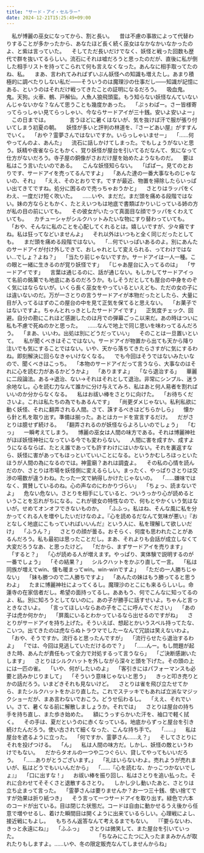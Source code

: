 ```yaml
---
title: "サード・アイ・セルラー"
date: 2024-12-21T15:25:49+09:00
---
```

　私が博麗の巫女になってから、割と長い。
　昔は不慮の事故によって代替わりすることが多かったから、あなたほど長く続く巫女はなかなかいなかったのよ、と紫は言っていた。
　そしてただ長いだけでなく、妖怪と戦った回数も歴代で群を抜いてるらしい。流石にそれは嘘だろうと思ったのだが、直後に私が倒した相手リストを持ってこられて何も言えなくなった。あんなに相手取ってたのね、私。
　まあ、言われてみればずいぶん妖怪への知識も増えたし。あまり積極的に調べたりしない私だ――そういうのは魔理沙の仕事だし――知識が記憶にある、というのはそれだけ戦ってきたことの証明になるだろう。
　吸血鬼。鬼。天狗。火車、鵺、戸解仙。人魚人狼飛頭蛮。もう知らない妖怪なんていないんじゃないかな？なんて思うことも幾度かあった。
　「ぷぅわぱー。さー皆様寄ってらっしゃい見てらっしゃい、今ならサードアイが三十銭。安いよ安いよー」
　この日までは。
　
　
　言うほどに暑くはないが、気を抜けば汗で服が張り付いてしまう初夏の朝。
　妖怪が多いと評判の林道を、『さーどあい屋』がすすんでいく。
　「おや？霊夢さんではないですか。いらっしゃいませー」
　「……何やってんのよ、あんた」
　流石に話しかけてしまった。でもしょうがないと思う。妖精や夜雀ならともかく、覚り妖怪が屋台を引いてるだなんて、気になって仕方がないだろう。寺子屋の銅像がさおだけ屋を始めたようなものだ。
　要は私はこう言いたいのである。
　こんな妖怪知らない。
　「ぱぱー。見てのとおりです、サードアイを売ってるんですよ」
　「あんた達の一番大事なものじゃないの、それ」
　「ええ、そのとおりです。ですが最近、物置を掃除したらいっぱい出てきてですね。処分に困るので売っちゃおうかと」
　さとりはラッパをくわえ、一度だけ短く吹いた。
　……いや、まだだ。まだ頭を痛める段階ではない。妹の方ならともかく、たとえいつもは地底で書類ばかりいじっている姉の方が私の目の前にいても。
　その彼女がいたって真面目な顔でラッパをくわえていても。
　カチューシャがシルクハットみたいな物にすり替わっていても。
　「おや、そんなに私のことを心配してくれるとは。嬉しいですが、少々癪ですね。私は狂ってなどいませんよ」
　それ以外はいつもと全く同じだったとしても。
　まだ頭を痛める段階ではない。
　「…何でいっぱいあるのよ。別にあんたのサードアイが付け外しできて、おしゃれとして変えられる、ってわけではない…でしょ？よね？」
　「当たり前じゃないですか。サードアイは一人一種。この眼と一緒に生きるのが覚り妖怪です」
　「じゃあ屋台に入ってるのは」
　「サードアイです」
　言葉は通じるのに、話が通じない。もしかしてサードアイって名前の銘菓でも地底にあるのだろうか。もしそうだとしても屋台の中身をのぞく気にはならないが。いくら長く巫女をやっているといえども、ただの女の子には違いないのだ。万が一さとりの言うサードアイが本物だったとしたら、大量に目が入ってるはずのこの屋台の中を見て正気を保てると思えない。
　「お菓子ではないですよ。ちゃんとれっきとしたサードアイです」
　正気度チェック、回避。自分の勘にこれほど感謝したのは月での弾幕ごっこ以来だ。あの時はついに私も不慮で死ぬのかと思った。
　……なんで地上で同じ思いを味わってるんだろう。
　「まあ、いいわ。出処は別にどうだっていい」
　そのことは一旦置いといて。
　私が聞くべきはそこではない。サードアイが物置から出ても天から降り注いでも気にすることではない。いや、天から落ちてきたらさすがに気にするわね。即刻解決に回らなきゃいけなくなる。
　でも今回はそうではないみたいなので、聞くべきはこっち。
　「本物のサードアイだって言うなら、大事なのはそれに心を読む力があるかどうかよ」
　「ありますよ」
　「なら退治する」
　華麗に二段論法。ある→退治、ない→それはそれとして退治。非常にシンプル、迷う余地なし。心を読む力なんて誰かに分け与えてみろ、私はあと何人易者を割ればいいのか分からなくなる。
　私はお祓い棒をさとりに向けた。
　「お待ちくださいよ。これは私たちの為でもあるんです」
　「尚更ダメじゃない。私利私欲に動く妖怪、それに翻弄される人間。さて、誅するべきはどちらかしら」
　懐から針と札を取り出す。準備は揃った。あとはカードを宣言するだけ。
　だがさとりは臆せず続ける。
　「翻弄されるのが妖怪ならよろしいのでしょう」
　「むっ」
　一瞬考えてしまう。
　博麗の巫女は人間の味方である。それは博麗神社がほぼ妖怪神社になっている今でも変わらない。
　人間に害を成すか、成すようになるならば、たとえ誰であっても許すわけにはいかない。それを裏返すなら、妖怪に害があってもほっといていいことになる。というかむしろほっといたほうが人間の為になるのでは。神霊廟？あれは調査よ。
　その私の心情を読んだのか、さとりは市場を妖怪側に変えるらしい。まったく、やっぱりさとりは交渉の場数が違うわね。たった一文で納得しかけたじゃないの。
　「……嫌味ではなく、賞賛しているのね。心の声なのにわかりづらい」
　「ちょっ、読まないでよ」
　危ない危ない。さとりを相手にしていると、ついうっかり心が読めるということを忘れがちになる。これが彼女の特性なので、何もとやかくいう気はないが。せめてオンオフできないものか。
　「ふふっ。私はね、そんな風に私を分かってくれる人を増やしたいだけなのよ。『心を読めるだなんて気味が悪い』『おとなしく地底にこもっていればいいんだ』という人に、私を理解して欲しいだけ」
　「ふうん？」
　さとりの顔が曇る。おそらく、何度も思われたことがあるんだろう。私も最初は思ったことだし。まあ、それよりも会話が成立しなくて大変だろうなあ、と思ったけど。
　「だから、まずサードアイを売ります」
　「すると？」
　「心が読める人が増えます。やっぱり、実体験で説明するのが一番でしょう」
　「その結果？」
　シルクハットをかぶり直して一言。
　「私は同族が増えてwin、懐も暖まってwin。win-winですよ」
　「ただの一人勝ちじゃない」
　「妹も勝つので二人勝ちですよ」
　「あんたの妹はもう勝ってると思うわよ」
　たまに博麗神社によってくるし。魔理沙のとこにも来るらしいし。命蓮寺の在家信者だし。希望の面持ってるし。ああもう、何でこんなに知ってるのよ、私。別に知ろうとしてないのに。あの子が勝手に話すせいよ。ちゃんと言っときなさいよ。
　「言ってほしいならあの子をここに呼んでください」
　「あの子は虎か何かか」
　「屏風にいるとわかっているなら出せるのですがね」
　さとりがサードアイを持ち上げた。そういえば、想起とかいうスペル持ってたな、こいつ。出てきたのは虎ならぬトラウマでしたーなんて冗談は笑えないわよ。
　「おや、そうですか。流行ると思ったんですが」
　「流行らせたら退治するわよ」
　「では、今回は見逃していただけるので？」
　「……んー。もし問題が起きた時、あんたが責任もって全力で対処するって言うなら」
　「ご決断感謝いたします」
　さとりはシルクハットを外しながら深々と頭を下げた。その頭の上には一匹の雀。
　「いや、何がしたいのよ」
　「客引きにはパフォーマンスも必要と読みかじりまして」
　「そういう意味じゃないと思う」
　きっと叩き売りとかの話だろう。いまどきそれも見ないけど。
　さとりは雀を飛び立たせてから、またシルクハットをかぶり直した。これでステッキでもあれば立派なマジックショーだが、まあ言わないでおこう。どうせ伝わるし。
　「ええ、それでいい。さて、暑くなる前に解散しましょうか。それでは」
　さとりは屋台の持ち手を持ち直し、また歩き始めた。
　額にうっすらかいた汗を、袖口で軽く拭く。
　その手は、夏だというのに赤くなっている。地底からずっと屋台を引き続けたんだろう。使い古されて細くなった、こんな持ち手で。
　「……」
　私は屋台を遮るように立った。
　「何ですか、霊夢さん……え？」
　そしてさとりにそれを投げつける。
　「ん」
　私は人間の味方だ。しかし、妖怪の敵というわけでもない。
　だからタオルの一つや二つぐらい、貸してやってもいいだろう。
　「……ありがとうございます。」
　「礼はいらないわよ。売れようが売れまいが、私はどうでもいいんだから」
　「……『心を読むな、かっこつかないでしょ』」
　「口に出すな！」
　お祓い棒を振り回し、私はさとりを追い払った。それに合わせてそそくさと退散するさとり。
　しかし少し動いたあと、さとりは立ち止まって言った。
　「霊夢さんは要りませんか？お一つ三十銭、使い捨てですが効果は折り紙つき」
　そう言って一つサードアイを取り出す。緑色で六本のコードが出ている。目は閉じた状態だ。コードは自由に動かせるうえ後から任意で増やせるし、着けた瞬間目は開くように出来ているらしい。心理戦によし、接近戦にもよし。
　もちろん返答なんて考えるまでもない。
　『「要らないわ、きっと永遠にね』」
　「ふふっ」
　さとりは微笑して、また屋台を引いていった。
　
　
　
　
　
　
　
　
　
　
　
　「ちなみにこたつに入ったままみかんが取れたりもしますよ。……いや、冬の限定販売なんてしませんからね」
